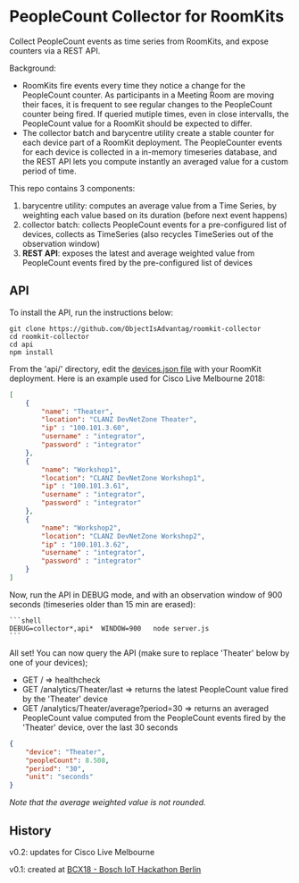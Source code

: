 # PeopleCount Collector for RoomKits

Collect PeopleCount events as time series from RoomKits, and expose counters via a REST API.

Background: 
- RoomKits fire events every time they notice a change for the PeopleCount counter. As participants in a Meeting Room are moving their faces, it is frequent to see regular changes to the PeopleCount counter being fired. If queried mutiple times, even in close intervalls, the PeopleCount value for a RoomKit should be expected to differ.
- The collector batch and barycentre utility create a stable counter for each device part of a RoomKit deployment. The PeopleCounter events for each device is collected in a in-memory timeseries database, and the REST API lets you compute instantly an averaged value for a custom period of time.

This repo contains 3 components:
1. barycentre utility: computes an average value from a Time Series, by weighting each value based on its duration (before next event happens)
2. collector batch: collects PeopleCount events for a pre-configured list of devices, collects as TimeSeries (also recycles TimeSeries out of the observation window)
3. **REST API**: exposes the latest and average weighted value from PeopleCount events fired by the pre-configured list of devices


## API

To install the API, run the instructions below:

```shell
git clone https://github.com/ObjectIsAdvantag/roomkit-collector
cd roomkit-collector
cd api
npm install
```

From the 'api/' directory, edit the [devices.json file](api/devices.json) with your RoomKit deployment.
Here is an example used for Cisco Live Melbourne 2018:

```json
[
    {
        "name": "Theater",
        "location": "CLANZ DevNetZone Theater",
        "ip" : "100.101.3.60",
        "username" : "integrator",
        "password" : "integrator"
    },
    {
        "name": "Workshop1",
        "location": "CLANZ DevNetZone Workshop1",
        "ip" : "100.101.3.61",
        "username" : "integrator",
        "password" : "integrator"
    },
    {
        "name": "Workshop2",
        "location": "CLANZ DevNetZone Workshop2",
        "ip" : "100.101.3.62",
        "username" : "integrator",
        "password" : "integrator"
    }
]
```

Now, run the API in DEBUG mode, and with an observation window of 900 seconds (timeseries older than 15 min are erased):

    ```shell
    DEBUG=collector*,api*  WINDOW=900   node server.js
    ```

All set! 
You can now query the API (make sure to replace 'Theater' below by one of your devices);

- GET / => healthcheck
- GET /analytics/Theater/last => returns the latest PeopleCount value fired by the 'Theater' device 
- GET /analytics/Theater/average?period=30 => returns an averaged PeopleCount value computed from the PeopleCount events fired by the 'Theater' device, over the last 30 seconds

```json
{
    "device": "Theater",
    "peopleCount": 8.508,
    "period": "30",
    "unit": "seconds"
}
```

_Note that the average weighted value is not rounded._


## History

v0.2: updates for Cisco Live Melbourne

v0.1: created at [BCX18 - Bosch IoT Hackathon Berlin](https://github.com/ObjectIsAdvantag/hackathon-resources/tree/master/bcx18-berlin)
